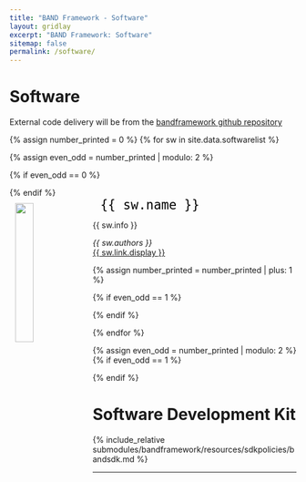 ```yaml
---
title: "BAND Framework - Software"
layout: gridlay
excerpt: "BAND Framework: Software"
sitemap: false
permalink: /software/
---
```


# Software 

External code delivery will be from the [bandframework github repository](https://github.com/bandframework/bandframework)


{% assign number_printed = 0 %}
{% for sw in site.data.softwarelist %}

{% assign even_odd = number_printed | modulo: 2 %}

{% if even_odd == 0 %}
<div class="row">
{% endif %}

<div class="col-sm-6 clearfix">
 <div class="well">
   <code style = "font-size-adjust: 1.1; color:black; justify-content: center;"> {{ sw.name }} </code>
   <img src="{{ sw.imageurl }}" class="img-responsive" width="25%" style="float: left;padding: 10px 10px 10px 10px;" />
   <p>{{ sw.info }}</p>
   <em>{{ sw.authors }} </em><br /><a href="{{ sw.link.url }}">{{ sw.link.display }}</a>
 </div>
</div>

{% assign number_printed = number_printed | plus: 1 %}

{% if even_odd == 1 %}
</div>
{% endif %}

{% endfor %}

{% assign even_odd = number_printed | modulo: 2 %}
{% if even_odd == 1 %}
</div>
{% endif %}

# Software Development Kit

{% include_relative submodules/bandframework/resources/sdkpolicies/bandsdk.md %}


<hr>
